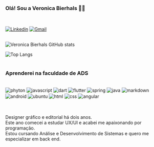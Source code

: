 
### Olá! Sou a Veronica Bierhals 🙋‍♀️
<br/>

[![Linkedin](https://img.shields.io/badge/LinkedIn-0077B5?style=for-the-badge&logo=linkedin&logoColor=white)](https://www.linkedin.com/in/veronicaveigabierhals/) [![Gmail](https://img.shields.io/badge/Gmail-D14836?style=for-the-badge&logo=gmail&logoColor=white)](mailto:veronicabierhals@gmail.com) <br/>
<br/>

![Veronica Bierhals GitHub stats](https://github-readme-stats.vercel.app/api?username=veronicabierhals&show_icons=true&theme=dracula) <br/>

![Top Langs](https://github-readme-stats.vercel.app/api/top-langs/?username=veronicabierhals&hide=javascript,html)<br/>
<br/>
### Aprenderei na faculdade de ADS

<div style="display: inline_block"><br/>
 <img align="center" alt="phyton" src="https://img.shields.io/badge/Python-3776AB?style=for-the-badge&logo=python&logoColor=white"/> 
 <img align="center" alt="javascript" src="https://img.shields.io/badge/JavaScript-F7DF1E?style=for-the-badge&logo=javascript&logoColor=black"/>
 <img align="center" alt="dart" src="https://img.shields.io/badge/Dart-0175C2?style=for-the-badge&logo=dart&logoColor=white"/>
 <img align="center" alt="flutter" src="https://img.shields.io/badge/Flutter-02569B?style=for-the-badge&logo=flutter&logoColor=white"/>
 <img align="center" alt="spring" src="https://img.shields.io/badge/Spring-6DB33F?style=for-the-badge&logo=spring&logoColor=white"/>
 <img align="center" alt="java" src="https://img.shields.io/badge/Java-ED8B00?style=for-the-badge&logo=openjdk&logoColor=whitee"/>
 <img align="center" alt="markdown" src="https://img.shields.io/badge/Markdown-000000?style=for-the-badge&logo=markdown&logoColor=white"/>
 <img align="center" alt="android" src="https://img.shields.io/badge/Android-3DDC84?style=for-the-badge&logo=android&logoColor=white"/>
  <img align="center" alt="ubuntu" src="https://img.shields.io/badge/Ubuntu-E95420?style=for-the-badge&logo=ubuntu&logoColor=white"/>
 <img align="center" alt="html" src="https://img.shields.io/badge/HTML-239120?style=for-the-badge&logo=html5&logoColor=white"/>
 <img align="center" alt="css" src="https://img.shields.io/badge/CSS-239120?&style=for-the-badge&logo=css3&logoColor=white"/>
 <img align="center" alt="angular" src="https://img.shields.io/badge/Angular-DD0031?style=for-the-badge&logo=angular&logoColor=white"/>
 </div><br/>
<br/>

Designer gráfico e editorial há dois anos. <br/>
Este ano comecei a estudar UX/UI e acabei me apaixonando por programação. <br/>
Estou cursando Análise e Desenvolvimento de Sistemas e quero me especializar em back end.